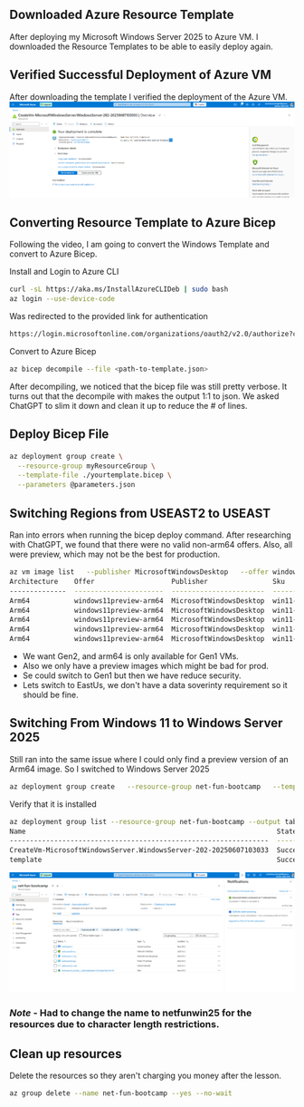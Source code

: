 ## Downloaded Azure Resource Template

After deploying my Microsoft Windows Server 2025 to Azure VM.
I downloaded the Resource Templates to be able to easily deploy again.

## Verified Successful Deployment of Azure VM

After downloading the template I verified the deployment of the Azure VM.
![Azure VM Deployment Confirmation](assets/azure_vm_deployment_confirmation.png)

## Converting Resource Template to Azure Bicep

Following the video, I am going to convert the Windows Template and convert to Azure Bicep.

Install and Login to Azure CLI
```sh
curl -sL https://aka.ms/InstallAzureCLIDeb | sudo bash
az login --use-device-code
```
Was redirected to the provided link for authentication
```sh
https://login.microsoftonline.com/organizations/oauth2/v2.0/authorize?client_id=04b07795-8ddb-461a-bbee-02f9e1bf7b46&response_type=code&redirect_uri=http%3A%2F%2Flocalhost%3A37641&scope=https%3A%2F%2Fmanagement.core.windows.net%2F%2F.default+offline_access+openid+profile&state=URtyEIMQsNjlFAHx&code_challenge=q68TX3-ES0IX2oaXWMMo7Ys-r7mwGxaVl46gK2oDjAc&code_challenge_method=S256&nonce=84f2198ef377a63bb3c46c16bd043dcb1b54a40516bdc85e3f7349383ecc60ef&client_info=1&claims=%7B%22access_token%22%3A+%7B%22xms_cc%22%3A+%7B%22values%22%3A+%5B%22CP1%22%5D%7D%7D%7D&prompt=select_account
```

Convert to Azure Bicep

```sh
az bicep decompile --file <path-to-template.json>
```

After decompiling, we noticed that the bicep file was still pretty verbose.
It turns out that the decompile with makes the output 1:1 to json.
We asked ChatGPT to slim it down and clean it up to reduce the # of lines.

## Deploy Bicep File

```sh
az deployment group create \
  --resource-group myResourceGroup \
  --template-file ./yourtemplate.bicep \
  --parameters @parameters.json
```

## Switching Regions from USEAST2 to USEAST
Ran into errors when running the bicep deploy command. 
After researching with ChatGPT, we found that there were no valid non-arm64 offers.
Also, all were preview, which may not be the best for production.
```sh
az vm image list   --publisher MicrosoftWindowsDesktop   --offer windows11   --sku win11-22h2-ent   --all   --location eastus   --output table
Architecture    Offer                   Publisher                Sku             Urn                                                                              Version
--------------  ----------------------  -----------------------  --------------  -------------------------------------------------------------------------------  -----------------
Arm64           windows11preview-arm64  MicrosoftWindowsDesktop  win11-22h2-ent  MicrosoftWindowsDesktop:windows11preview-arm64:win11-22h2-ent:22621.4751.250111  22621.4751.250111
Arm64           windows11preview-arm64  MicrosoftWindowsDesktop  win11-22h2-ent  MicrosoftWindowsDesktop:windows11preview-arm64:win11-22h2-ent:22621.4890.250210  22621.4890.250210
Arm64           windows11preview-arm64  MicrosoftWindowsDesktop  win11-22h2-ent  MicrosoftWindowsDesktop:windows11preview-arm64:win11-22h2-ent:22621.5039.250305  22621.5039.250305
Arm64           windows11preview-arm64  MicrosoftWindowsDesktop  win11-22h2-ent  MicrosoftWindowsDesktop:windows11preview-arm64:win11-22h2-ent:22621.5192.250409  22621.5192.250409
Arm64           windows11preview-arm64  MicrosoftWindowsDesktop  win11-22h2-ent  MicrosoftWindowsDesktop:windows11preview-arm64:win11-22h2-ent:22621.5335.250509  22621.5335.250509
```

- We want Gen2, and arm64 is only available for Gen1 VMs.
- Also we only have a preview images which might be bad for prod.
- Se could switch to Gen1 but then we have reduce security.
- Lets switch to EastUs, we don't have a data soverinty requirement so it should be fine.

## Switching From Windows 11 to Windows Server 2025
Still ran into the same issue where I could only find a preview version of an Arm64 image.
So I switched to Windows Server 2025

```sh
az deployment group create   --resource-group net-fun-bootcamp   --template-file ./template.bicep   --parameters @parameters.json --debug
```

Verify that it is installed

```sh
az deployment group list --resource-group net-fun-bootcamp --output table
Name                                                              State      Timestamp                         Mode         ResourceGroup
----------------------------------------------------------------  ---------  --------------------------------  -----------  ----------------
CreateVm-MicrosoftWindowsServer.WindowsServer-202-20250607103033  Succeeded  2025-06-07T14:41:31.045670+00:00  Incremental  net-fun-bootcamp
template                                                          Succeeded  2025-06-07T18:37:31.000707+00:00  Incremental  net-fun-bootcamp
```

![Deployment Confirmation via Bicep](./assets/azure_vm_deployment_via_bicep.png)

### ***Note*** - Had to change the name to netfunwin25 for the resources due to character length restrictions.

## Clean up resources

Delete the resources so they aren't charging you money after the lesson.

```sh
az group delete --name net-fun-bootcamp --yes --no-wait
```
